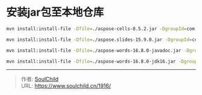 # 安装jar包至本地仓库

<!--more-->
```bash
mvn install:install-file -Dfile=./aspose-cells-8.5.2.jar -DgroupId=com.aspose -DartifactId=aspose-cells -Dversion=8.5.2 -Dpackaging=jar

mvn install:install-file -Dfile=./aspose.slides-15.9.0.jar -DgroupId=com.aspose -DartifactId=aspose.slides -Dversion=15.9.0 -Dpackaging=jar

mvn install:install-file -Dfile=./aspose-words-16.8.0-javadoc.jar -DgroupId=com.aspose -DartifactId=aspose-words-javadoc -Dversion=16.8.0 -Dpackaging=jar

mvn install:install-file -Dfile=./aspose-words-16.8.0-jdk16.jar -DgroupId=com.aspose -DartifactId=aspose-words-jdk16 -Dversion=16.8.0 -Dpackaging=jar
```


---

> 作者: [SoulChild](https://www.soulchild.cn)  
> URL: https://www.soulchild.cn/1916/  


